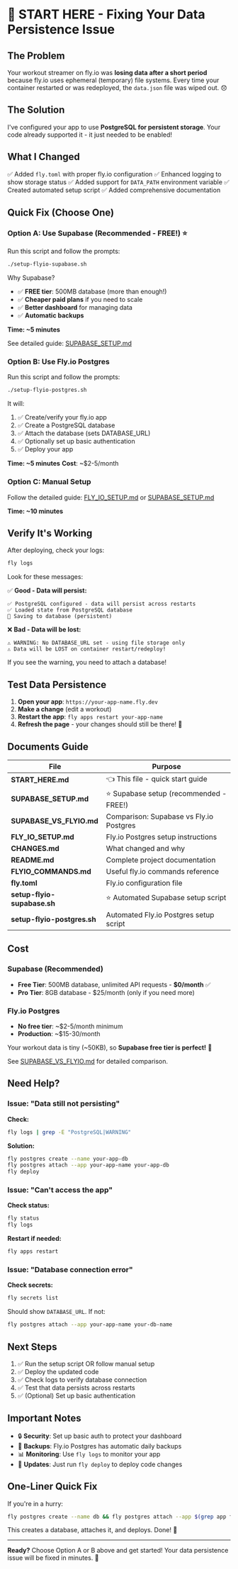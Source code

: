 # 🚀 START HERE - Fixing Your Data Persistence Issue

## The Problem

Your workout streamer on fly.io was **losing data after a short period** because fly.io uses ephemeral (temporary) file systems. Every time your container restarted or was redeployed, the `data.json` file was wiped out. 😞

## The Solution

I've configured your app to use **PostgreSQL for persistent storage**. Your code already supported it - it just needed to be enabled!

## What I Changed

✅ Added `fly.toml` with proper fly.io configuration
✅ Enhanced logging to show storage status
✅ Added support for `DATA_PATH` environment variable
✅ Created automated setup script
✅ Added comprehensive documentation

## Quick Fix (Choose One)

### Option A: Use Supabase (Recommended - FREE!) ⭐

Run this script and follow the prompts:

```bash
./setup-flyio-supabase.sh
```

Why Supabase?
- ✅ **FREE tier**: 500MB database (more than enough!)
- ✅ **Cheaper paid plans** if you need to scale
- ✅ **Better dashboard** for managing data
- ✅ **Automatic backups**

**Time: ~5 minutes**

See detailed guide: [SUPABASE_SETUP.md](./SUPABASE_SETUP.md)

### Option B: Use Fly.io Postgres

Run this script and follow the prompts:

```bash
./setup-flyio-postgres.sh
```

It will:
1. ✅ Create/verify your fly.io app
2. ✅ Create a PostgreSQL database
3. ✅ Attach the database (sets DATABASE_URL)
4. ✅ Optionally set up basic authentication
5. ✅ Deploy your app

**Time: ~5 minutes**
**Cost**: ~$2-5/month

### Option C: Manual Setup

Follow the detailed guide: [FLY_IO_SETUP.md](./FLY_IO_SETUP.md) or [SUPABASE_SETUP.md](./SUPABASE_SETUP.md)

**Time: ~10 minutes**

## Verify It's Working

After deploying, check your logs:

```bash
fly logs
```

Look for these messages:

✅ **Good - Data will persist:**
```
✅ PostgreSQL configured - data will persist across restarts
✅ Loaded state from PostgreSQL database
💾 Saving to database (persistent)
```

❌ **Bad - Data will be lost:**
```
⚠️ WARNING: No DATABASE_URL set - using file storage only
⚠️ Data will be LOST on container restart/redeploy!
```

If you see the warning, you need to attach a database!

## Test Data Persistence

1. **Open your app**: `https://your-app-name.fly.dev`
2. **Make a change** (edit a workout)
3. **Restart the app**: `fly apps restart your-app-name`
4. **Refresh the page** - your changes should still be there! 🎉

## Documents Guide

| File | Purpose |
|------|---------|
| **START_HERE.md** | 👈 This file - quick start guide |
| **SUPABASE_SETUP.md** | ⭐ Supabase setup (recommended - FREE!) |
| **SUPABASE_VS_FLYIO.md** | Comparison: Supabase vs Fly.io Postgres |
| **FLY_IO_SETUP.md** | Fly.io Postgres setup instructions |
| **CHANGES.md** | What changed and why |
| **README.md** | Complete project documentation |
| **FLYIO_COMMANDS.md** | Useful fly.io commands reference |
| **fly.toml** | Fly.io configuration file |
| **setup-flyio-supabase.sh** | ⭐ Automated Supabase setup script |
| **setup-flyio-postgres.sh** | Automated Fly.io Postgres setup script |

## Cost

### Supabase (Recommended)
- **Free Tier**: 500MB database, unlimited API requests - **$0/month** ✅
- **Pro Tier**: 8GB database - $25/month (only if you need more)

### Fly.io Postgres
- **No free tier**: ~$2-5/month minimum
- **Production**: ~$15-30/month

Your workout data is tiny (~50KB), so **Supabase free tier is perfect!** 🎉

See [SUPABASE_VS_FLYIO.md](./SUPABASE_VS_FLYIO.md) for detailed comparison.

## Need Help?

### Issue: "Data still not persisting"

**Check:**
```bash
fly logs | grep -E "PostgreSQL|WARNING"
```

**Solution:**
```bash
fly postgres create --name your-app-db
fly postgres attach --app your-app-name your-app-db
fly deploy
```

### Issue: "Can't access the app"

**Check status:**
```bash
fly status
fly logs
```

**Restart if needed:**
```bash
fly apps restart
```

### Issue: "Database connection error"

**Check secrets:**
```bash
fly secrets list
```

Should show `DATABASE_URL`. If not:
```bash
fly postgres attach --app your-app-name your-db-name
```

## Next Steps

1. ✅ Run the setup script OR follow manual setup
2. ✅ Deploy the updated code
3. ✅ Check logs to verify database connection
4. ✅ Test that data persists across restarts
5. ✅ (Optional) Set up basic authentication

## Important Notes

- 🔒 **Security**: Set up basic auth to protect your dashboard
- 💾 **Backups**: Fly.io Postgres has automatic daily backups
- 📊 **Monitoring**: Use `fly logs` to monitor your app
- 🔄 **Updates**: Just run `fly deploy` to deploy code changes

## One-Liner Quick Fix

If you're in a hurry:

```bash
fly postgres create --name db && fly postgres attach --app $(grep app fly.toml | cut -d'"' -f2) db && fly deploy
```

This creates a database, attaches it, and deploys. Done! 🚀

---

**Ready?** Choose Option A or B above and get started! Your data persistence issue will be fixed in minutes. 💪
